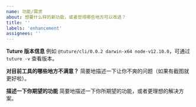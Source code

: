 ```yaml
---
name: 功能/需求
about: 想要什么样的新功能，或者觉得哪些地方可以改进？
title: ''
labels: 'enhancement'
assignees: ''
---
```


**Tuture 版本信息**
例如 `@tuture/cli/0.0.2 darwin-x64 node-v12.10.0`，可通过 `tuture -v` 查看版本。

**对目前工具的哪些地方不满意？**
简要地描述一下让你不爽的问题（如果有截图就更好啦）。

**描述一下你期望的功能**
简要地描述一下你所期望的功能，或者更理想的解决方案。
